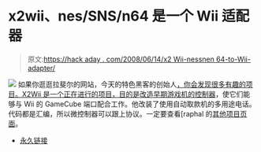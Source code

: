 # x2wii、nes/SNS/n64 是一个 Wii 适配器

> 原文:[https://hack aday . com/2008/06/14/x2 Wii-nessnen 64-to-Wii-adapter/](https://hackaday.com/2008/06/14/x2wii-nessnesn64-to-wii-adapter/)

![](../Images/60a4de37ce1b4e99627af80ce274e3d5.png)
如果你逛逛拉斐尔的网站，今天的特色黑客的创始人[，你会发现很多有趣的项目。X2Wii 是一个正在进行的项目，目的是](http://www.hackaday.com/2008/06/14/universal-joystick-usb-interface/)[改造早期游戏机的控制器](http://www.raphnet.net/electronique/x2wii/index_en.php)，使它们能够与 Wii 的 GameCube 端口配合工作。他改装了使用自动取款机的多用途电话。代码都是汇编，所以微控制器可以跟上协议。一定要查看[raphal 的[其他项目页面](http://www.raphnet.net/electronique/electronique_en.php)。 

*   [永久链接](http://www.raphnet.net/electronique/x2wii/index_en.php)